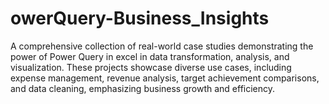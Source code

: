 # owerQuery-Business_Insights
A comprehensive collection of real-world case studies demonstrating the power of Power Query in excel  in data transformation, analysis, and visualization. These projects showcase diverse use cases, including expense management, revenue analysis, target achievement comparisons, and data cleaning, emphasizing business growth and efficiency.
